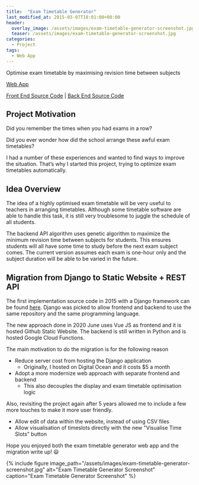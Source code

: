```yaml
---
title:  "Exam Timetable Generator"
last_modified_at: 2015-03-07T18:01:00+08:00
header:
  overlay_image: /assets/images/exam-timetable-generator-screenshot.jpg
  teaser: /assets/images/exam-timetable-generator-screenshot.jpg
categories:
  - Project
tags:
  - Web App
---
```

Optimise exam timetable by maximising revision time between subjects

[Web App](https://cameronlai.com/ext-gen-frontend/)

[Front End Source Code](https://github.com/cameronlai/ext-gen-frontend) | [Back End Source Code](https://github.com/cameronlai/ext-gen-backend)

## Project Motivation

Did you remember the times when you had exams in a row? 

Did you ever wonder how did the school arrange these awful exam timetables? 

I had a number of these experiences and wanted to find ways to improve the situation. That’s why I started this project, trying to optimize exam timetables automatically. 

## Idea Overview

The idea of a highly optimised exam timetable will be very useful to teachers in arranging timetables. Although some timetable software are able to handle this task, it is still very troublesome to juggle the schedule of all students.

The backend API algorithm uses genetic algorithm to maximize the minimum revision time between subjects for students. This ensures students will all have some time to study before the next exam subject comes. The current version assumes each exam is one-hour only and the subject duration will be able to be varied in the future.

## Migration from Django to Static Website + REST API

The first implementation source code in 2015 with a Django framework can be found [here](https://github.com/cameronlai/EXT_GEN). Django was picked to allow frontend and backend to use the same repository and the same programming language.

The new approach done in 2020 June uses Vue JS as frontend and it is hosted Github Static Website. The backend is still written in Python and is hosted Google Cloud Functions.

The main motivation to do the migration is for the following reason

- Reduce server cost from hosting the Django application
    - Originally, I hosted on Digital Ocean  and it costs $5 a month
- Adopt a more modernize web approach with separate frontend and backend
    - This also decouples the display and exam timetable optimisation logic

Also, revisiting the project again after 5 years allowed me to include a few more touches to make it more user friendly.

- Allow edit of data within the website, instead of using CSV files
- Allow visualisation of timeslots directly with the new "Visualise Time Slots" button

Hope you enjoyed both the exam timetable generator web app and the migration write up! 😃

{% include figure image_path="/assets/images/exam-timetable-generator-screenshot.jpg"  alt="Exam Timetable Generator Screenshot" caption="Exam Timetable Generator Screenshot" %}

